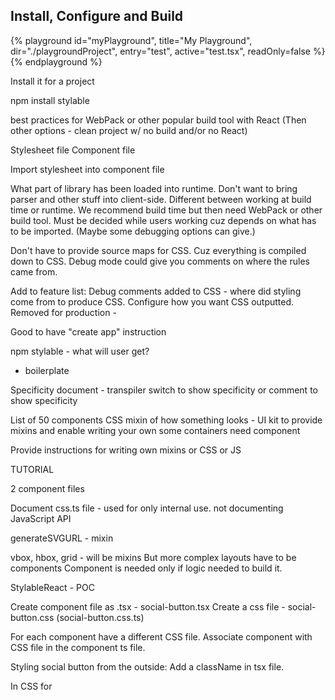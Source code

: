 

## Install, Configure and Build

{% playground id="myPlayground", title="My Playground", dir="./playgroundProject", entry="test", active="test.tsx", readOnly=false %}{% endplayground %}

Install it for a project

npm install stylable

best practices for WebPack or other popular build tool with React
(Then other options - clean project w/ no build and/or no React)

Stylesheet file
Component file

Import stylesheet into component file

What part of library has been loaded into runtime. Don't want to bring parser and other stuff into client-side. Different between working at build time or runtime. We recommend build time but then need WebPack or other build tool. Must be decided while users working cuz depends on what has to be imported. (Maybe some debugging options can give.)

Don't have to provide source maps for CSS. Cuz everything is compiled down to CSS. Debug mode could give you comments on where the rules came from. 


Add to feature list: Debug comments added to CSS - where did styling come from to produce CSS. Configure how you want CSS outputted. Removed for production - 



Good to have "create app" instruction

npm stylable - what will user get?
 - boilerplate

 
Specificity document - transpiler switch to show specificity  or comment to show specificity

List of 50 components 
CSS mixin of how something looks - UI kit to provide mixins and enable writing your own
some containers need component 

Provide instructions for writing own mixins or CSS or JS

TUTORIAL

2 component files 

Document css.ts file - used for only internal use. not documenting JavaScript API 

generateSVGURL - mixin 


vbox, hbox, grid - will be mixins
But more complex layouts have to be components 
Component is needed only if logic needed to build it.


StylableReact - POC

Create component file as .tsx - social-button.tsx
Create a css file - social-button.css (social-button.css.ts)


For each component have a different CSS file. Associate component with CSS file in the component ts file.


Styling social button from the outside:
Add a className in tsx file.

In CSS for 





